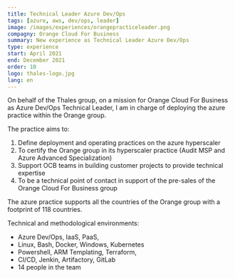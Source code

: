 ```yaml
---
title: Technical Leader Azure Dev/Ops
tags: [azure, aws, dev/ops, leader]
image: /images/experiences/orangepracticeleader.png
compagny: Orange Cloud For Business
summary: New experience as Technical Leader Azure Dev/Ops
type: experience
start: April 2021
end: December 2021
order: 10
logo: thales-logo.jpg
lang: en
---
```


On behalf of the Thales group, on a mission for Orange Cloud For Business as Azure Dev/Ops Technical Leader, I am in charge of deploying the azure practice within the Orange group.

The practice aims to:

1. Define deployment and operating practices on the azure hyperscaler
2. To certify the Orange group in its hyperscaler practice (Audit MSP and Azure Advanced Specialization)
3. Support OCB teams in building customer projects to provide technical expertise
4. To be a technical point of contact in support of the pre-sales of the Orange Cloud For Business group

The azure practice supports all the countries of the Orange group with a footprint of 118 countries.

Technical and methodological environments:

- Azure Dev/Ops, IaaS, PaaS,
- Linux, Bash, Docker, Windows, Kubernetes
- Powershell, ARM Templating, Terraform,
- CI/CD, Jenkin, Artifactory, GitLab
- 14 people in the team
